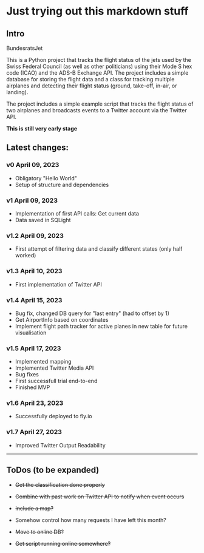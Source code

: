 # Just trying out this markdown stuff

## Intro
BundesratsJet

This is a Python project that tracks the flight status of the jets used by the Swiss Federal Council (as well as other politicians) using their Mode S hex code (ICAO) and the ADS-B Exchange API. The project includes a simple database for storing the flight data and a class for tracking multiple airplanes and detecting their flight status (ground, take-off, in-air, or landing).

The project includes a simple example script that tracks the flight status of two airplanes and broadcasts events to a Twitter account via the Twitter API.

**This is still very early stage**

## Latest changes:

### v0 **April 09, 2023**
* Obligatory "Hello World"
* Setup of structure and dependencies

### v1 **April 09, 2023**
* Implementation of first API calls: Get current data
* Data saved in SQLight

### v1.2 **April 09, 2023**
* First attempt of filtering data and classify different states (only half worked)

### v1.3 **April 10, 2023**
* First implementation of Twitter API

### v1.4 **April 15, 2023**
* Bug fix, changed DB query for "last entry" (had to offset by 1)
* Get AirportInfo based on coordinates
* Implement flight path tracker for active planes in new table for future visualisation

### v1.5 **April 17, 2023**
* Implemented mapping
* Implemented Twitter Media API
* Bug fixes
* First successfull trial end-to-end 
* Finished MVP

### v1.6 **April 23, 2023**
* Successfully deployed to fly.io

### v1.7 **April 27, 2023**
* Improved Twitter Output Readability
---
 
## ToDos (to be expanded)

* ~~Get the classification done properly~~
* ~~Combine with past work on Twitter API to notify when event occurs~~

* ~~Include a map?~~

* Somehow control how many requests I have left this month?
* ~~Move to online DB?~~

* ~~Get script running online somewhere?~~